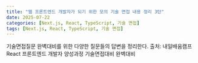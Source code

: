 ```yaml
---
title: "웹 프론트엔드 개발자가 되기 위한 모의 기술 면접 내용 정리 3탄"
date: 2025-07-22
categories: [Next.js, React, TypeScript, 기술 면접]
tags: [Next.js, React, TypeScript, 기술 면접]
---
```


기술면접질문 완벽대비를 위한 다양한 질문들의 답변을 정리한다.
출처: 내일배움캠프 React 프론트엔드 개발자 양성과정 기술면접대비 완벽대비